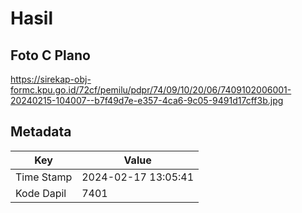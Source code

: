 # Hasil

## Foto C Plano

https://sirekap-obj-formc.kpu.go.id/72cf/pemilu/pdpr/74/09/10/20/06/7409102006001-20240215-104007--b7f49d7e-e357-4ca6-9c05-9491d17cff3b.jpg


## Metadata

| Key        | Value               |
| ---------- | ------------------- |
| Time Stamp | 2024-02-17 13:05:41 |
| Kode Dapil | 7401                |




